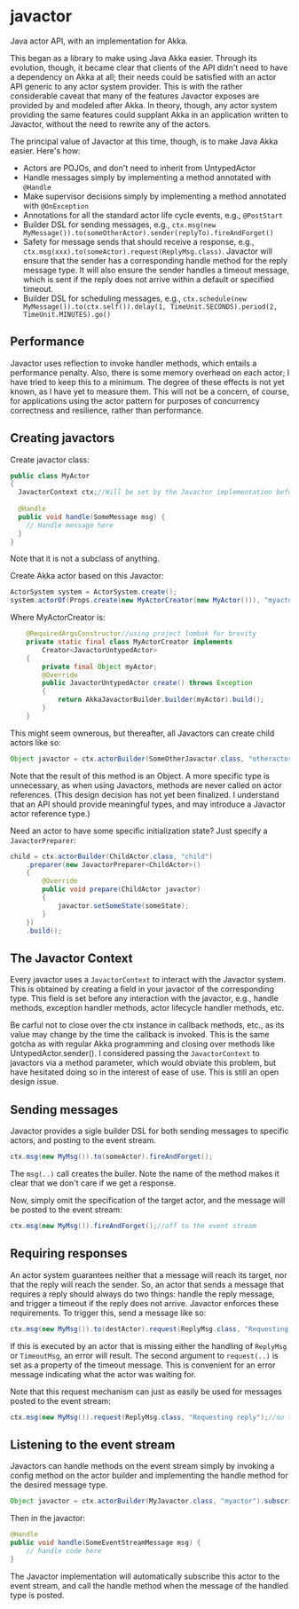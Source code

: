 javactor
========

Java actor API, with an implementation for Akka.

This began as a library to make using Java Akka easier. Through its evolution, though, it became clear that clients
of the API didn't need to have a dependency on Akka at all; their needs could be satisfied with an actor API generic
to any actor system provider. This is with the rather considerable caveat that many of the features Javactor exposes are
provided by and modeled after Akka. In theory, though, any actor system providing the same features could supplant Akka
in an application written to Javactor, without the need to rewrite any of the actors.

The principal value of Javactor at this time, though, is to make Java Akka easier.  Here's how:
* Actors are POJOs, and don't need to inherit from UntypedActor
* Handle messages simply by implementing a method annotated with <code>@Handle</code>
* Make supervisor decisions simply by implementing a method annotated with <code>@OnException</code>
* Annotations for all the standard actor life cycle events, e.g., <code>@PostStart</code>
* Builder DSL for sending messages, e.g., <code>ctx.msg(new MyMessage()).to(someOtherActor).sender(replyTo).fireAndForget()</code>
* Safety for message sends that should receive a response, e.g., <code>ctx.msg(xxx).to(someActor).request(ReplyMsg.class)</code>. Javactor will ensure that the sender has a corresponding handle method for the reply message type. It will also ensure the sender handles a timeout message, which is sent if the reply does not arrive within a default or specified timeout.
* Builder DSL for scheduling messages, e.g., <code>ctx.schedule(new MyMessage()).to(ctx.self()).delay(1, TimeUnit.SECONDS).period(2, TimeUnit.MINUTES).go()</code>

Performance
-----------

Javactor uses reflection to invoke handler methods, which entails a performance penalty. Also, there is some memory overhead on each actor; I have tried to keep this to a minimum. The degree of these effects is not yet known, as I have yet to measure them. This will not be a concern, of course, for applications using the actor pattern for purposes of concurrency correctness and resilience, rather than performance.

Creating javactors
------------------

Create javactor class:

```java
public class MyActor
{
  JavactorContext ctx;//Will be set by the Javactor implementation before each interaction with the Javactor
  
  @Handle
  public void handle(SomeMessage msg) {
    // Handle message here
  }
}
```

Note that it is not a subclass of anything.

Create Akka actor based on this Javactor:

```java
ActorSystem system = ActorSystem.create();
system.actorOf(Props.create(new MyActorCreator(new MyActor())), "myactor");
```

Where MyActorCreator is:

```java
	@RequiredArgsConstructor//using project lombok for brevity
	private static final class MyActorCreator implements
		Creator<JavactorUntypedActor>
	{
		private final Object myActor;
		@Override
		public JavactorUntypedActor create() throws Exception
		{
			return AkkaJavactorBuilder.builder(myActor).build();
		}
	}
```

This might seem ownerous, but thereafter, all Javactors can create child actors like so:

```java
Object javactor = ctx.actorBuilder(SomeOtherJavactor.class, "otheractor").build();
```

Note that the result of this method is an Object. A more specific type is unnecessary, as when using Javactors,
methods are never called on actor references. (This design decision has not yet been finalized. I understand that an API should provide meaningful types, and may introduce a Javactor actor reference type.)

Need an actor to have some specific initialization state? Just specify a <code>JavactorPreparer</code>:

```java
child = ctx.actorBuilder(ChildActor.class, "child")
	.preparer(new JavactorPreparer<ChildActor>()
	{
		@Override
		public void prepare(ChildActor javactor)
		{
			javactor.setSomeState(someState);
		}
	})
	.build();
```

The Javactor Context
--------------------
Every javactor uses a <code>JavactorContext</code> to interact with the Javactor system. This is obtained by creating a field in your javactor of the corresponding type. This field is set before any interaction with the javactor, e.g., handle methods, exception handler methods, actor lifecycle handler methods, etc.

Be carful not to close over the ctx instance in callback methods, etc., as its value may change by the time the callback is invoked. This is the same gotcha as with regular Akka programming and closing over methods like UntypedActor.sender(). I considered passing the <code>JavactorContext</code> to javactors via a method parameter, which would obviate this problem, but have hesitated doing so in the interest of ease of use. This is still an open design issue.

Sending messages
----------------

Javactor provides a sigle builder DSL for both sending messages to specific actors, and posting to the event stream.

```java
ctx.msg(new MyMsg()).to(someActor).fireAndForget();
```

The <code>msg(..)</code> call creates the builer. Note the name of the method makes it clear that we don't care if we get a response.

Now, simply omit the specification of the target actor, and the message will be posted to the event stream:

```java
ctx.msg(new MyMsg()).fireAndForget();//off to the event stream
```

Requiring responses
-------------------
An actor system guarantees neither that a message will reach its target, nor that the reply will reach the sender. So, an actor that sends a message that requires a reply should always do two things: handle the reply message, and trigger a timeout if the reply does not arrive. Javactor enforces these requirements. To trigger this, send a message like so:

```java
ctx.msg(new MyMsg()).to(destActor).request(ReplyMsg.class, "Requesting reply");
```

If this is executed by an actor that is missing either the handling of <code>ReplyMsg</code> or <code>TimeoutMsg</code>, an error will result. The second argument to <code>request(..)</code> is set as a property of the timeout message. This is convenient for an error message indicating what the actor was waiting for.

Note that this request mechanism can just as easily be used for messages posted to the event stream:

```java
ctx.msg(new MyMsg()).request(ReplyMsg.class, "Requesting reply");//no to() means post to event stream
```

Listening to the event stream
-----------------------------
Javactors can handle methods on the event stream simply by invoking a config method on the actor builder and implementing the handle method for the desired message type.

```java
Object javactor = ctx.actorBuilder(MyJavactor.class, "myactor").subscribeToEventBus().build();
```

Then in the javactor:

```java
@Handle
public void handle(SomeEventStreamMessage msg) {
	// handle code here	
}
```

The Javactor implementation will automatically subscribe this actor to the event stream, and call the handle method when the message of the handled type is posted.

